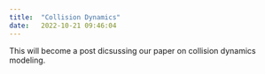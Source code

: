 ```yaml
---
title:  "Collision Dynamics"
date:   2022-10-21 09:46:04
---
```


This will become a post dicsussing our paper on collision dynamics modeling.
